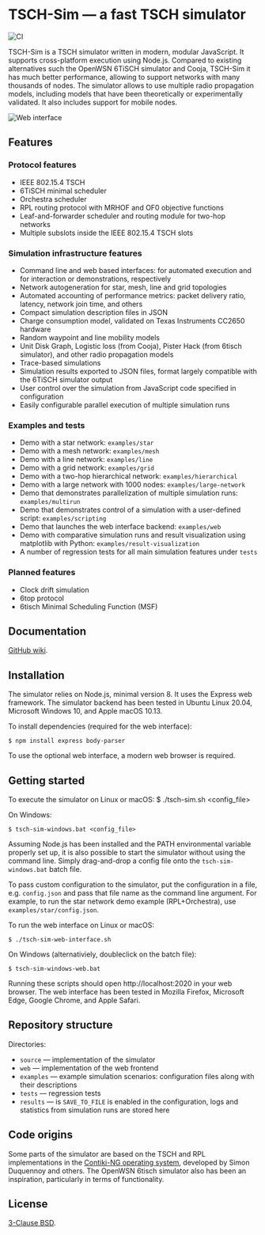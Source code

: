 # TSCH-Sim — a fast TSCH simulator

![CI](https://github.com/edi-riga/tsch-sim/workflows/CI/badge.svg)

TSCH-Sim is a TSCH simulator written in modern, modular JavaScript. It supports cross-platform execution using Node.js. Compared to existing alternatives such the OpenWSN 6TiSCH simulator and Cooja, TSCH-Sim it has much better performance, allowing to support networks with many thousands of nodes. The simulator allows to use multiple radio propagation models, including models that have been theoretically or experimentally validated. It also includes support for mobile nodes.

![Web interface](https://atiselsts.github.io/resources/web-annotated.png)

## Features

### Protocol features

* IEEE 802.15.4 TSCH
* 6TiSCH minimal scheduler
* Orchestra scheduler
* RPL routing protocol with MRHOF and OF0 objective functions
* Leaf-and-forwarder scheduler and routing module for two-hop networks
* Multiple subslots inside the IEEE 802.15.4 TSCH slots

### Simulation infrastructure features

* Command line and web based interfaces: for automated execution and for interaction or demonstrations, respectively
* Network autogeneration for star, mesh, line and grid topologies
* Automated accounting of performance metrics: packet delivery ratio, latency, network join time, and others
* Compact simulation description files in JSON
* Charge consumption model, validated on Texas Instruments CC2650 hardware
* Random waypoint and line mobility models
* Unit Disk Graph, Logistic loss (from Cooja), Pister Hack (from 6tisch simulator), and other radio propagation models
* Trace-based simulations
* Simulation results exported to JSON files, format largely compatible with the 6TiSCH simulator output
* User control over the simulation from JavaScript code specified in configuration
* Easily configurable parallel execution of multiple simulation runs

### Examples and tests

* Demo with a star network: `examples/star`
* Demo with a mesh network: `examples/mesh`
* Demo with a line network: `examples/line`
* Demo with a grid network: `examples/grid`
* Demo with a two-hop hierarchical network: `examples/hierarchical`
* Demo with a large network with 1000 nodes: `examples/large-network`
* Demo that demonstrates parallelization of multiple simulation runs: `examples/multirun`
* Demo that demonstrates control of a simulation with a user-defined script: `examples/scripting`
* Demo that launches the web interface backend: `examples/web`
* Demo with comparative simulation runs and result visualization using matplotlib with Python: `examples/result-visualization`
* A number of regression tests for all main simulation features under `tests`

### Planned features

* Clock drift simulation
* 6top protocol
* 6tisch Minimal Scheduling Function (MSF)


## Documentation

[GitHub wiki](https://github.com/edi-riga/tsch-sim/wiki).


## Installation

The simulator relies on Node.js, minimal version 8. It uses the Express web framework. The simulator backend has been tested in Ubuntu Linux 20.04, Microsoft Windows 10, and Apple macOS 10.13.

To install dependencies (required for the web interface):

    $ npm install express body-parser

To use the optional web interface, a modern web browser is required.


## Getting started

To execute the simulator on Linux or macOS:
    $ ./tsch-sim.sh <config_file>

On Windows:

    $ tsch-sim-windows.bat <config_file>

Assuming Node.js has been installed and the PATH environmental variable properly set up, it is also possible to start the simulator without using the command line. Simply drag-and-drop a config file onto the `tsch-sim-windows.bat` batch file.

To pass custom configuration to the simulator, put the configuration in a file, e.g. `config.json` and pass that file name as the command line argument. For example, to run the star network demo example (RPL+Orchestra), use `examples/star/config.json`.

To run the web interface on Linux or macOS:

    $ ./tsch-sim-web-interface.sh

On Windows (alternativiely, doubleclick on the batch file):

    $ tsch-sim-windows-web.bat

Running these scripts should open http://localhost:2020 in your web browser. The web interface has been tested in Mozilla Firefox, Microsoft Edge, Google Chrome, and Apple Safari.

## Repository structure

Directories:

* `source` — implementation of the simulator
* `web` — implementation of the web frontend
* `examples` — example simulation scenarios: configuration files along with their descriptions
* `tests` — regression tests
* `results` — is `SAVE_TO_FILE` is enabled in the configuration, logs and statistics from simulation runs are stored here


## Code origins

Some parts of the simulator are based on the TSCH and RPL implementations in the [Contiki-NG operating system](https://github.com/contiki-ng/contiki-ng), developed by Simon Duquennoy and others. The OpenWSN 6tisch simulator also has been an inspiration, particularly in terms of functionality.


## License

[3-Clause BSD](LICENSE).
